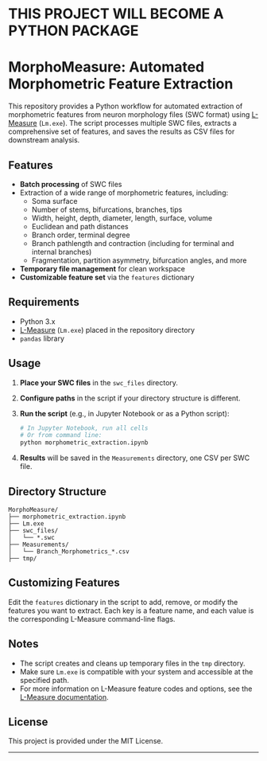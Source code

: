 # THIS PROJECT WILL BECOME A PYTHON PACKAGE

# MorphoMeasure: Automated Morphometric Feature Extraction

This repository provides a Python workflow for automated extraction of morphometric features from neuron morphology files (SWC format) using [L-Measure](http://cng.gmu.edu:8080/Lm/help/index.htm) (`Lm.exe`). The script processes multiple SWC files, extracts a comprehensive set of features, and saves the results as CSV files for downstream analysis.

## Features

- **Batch processing** of SWC files
- Extraction of a wide range of morphometric features, including:
  - Soma surface
  - Number of stems, bifurcations, branches, tips
  - Width, height, depth, diameter, length, surface, volume
  - Euclidean and path distances
  - Branch order, terminal degree
  - Branch pathlength and contraction (including for terminal and internal branches)
  - Fragmentation, partition asymmetry, bifurcation angles, and more
- **Temporary file management** for clean workspace
- **Customizable feature set** via the `features` dictionary

## Requirements

- Python 3.x
- [L-Measure](http://cng.gmu.edu:8080/Lm/help/index.htm) (`Lm.exe`) placed in the repository directory
- `pandas` library

## Usage

1. **Place your SWC files** in the `swc_files` directory.
2. **Configure paths** in the script if your directory structure is different.
3. **Run the script** (e.g., in Jupyter Notebook or as a Python script):

   ```python
   # In Jupyter Notebook, run all cells
   # Or from command line:
   python morphometric_extraction.ipynb
   ```

4. **Results** will be saved in the `Measurements` directory, one CSV per SWC file.

## Directory Structure

```
MorphoMeasure/
├── morphometric_extraction.ipynb
├── Lm.exe
├── swc_files/
│   └── *.swc
├── Measurements/
│   └── Branch_Morphometrics_*.csv
├── tmp/
```

## Customizing Features

Edit the `features` dictionary in the script to add, remove, or modify the features you want to extract. Each key is a feature name, and each value is the corresponding L-Measure command-line flags.

## Notes

- The script creates and cleans up temporary files in the `tmp` directory.
- Make sure `Lm.exe` is compatible with your system and accessible at the specified path.
- For more information on L-Measure feature codes and options, see the [L-Measure documentation](http://cng.gmu.edu:8080/Lm/help/index.htm).

## License

This project is provided under the MIT License.

---